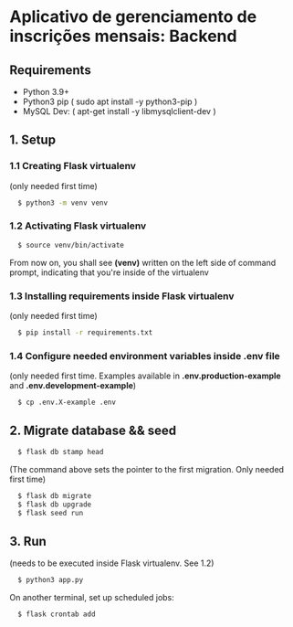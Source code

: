 # Aplicativo de gerenciamento de inscrições mensais: Backend

## Requirements

- Python 3.9+
- Python3 pip ( sudo apt install -y python3-pip )
- MySQL Dev: ( apt-get install -y libmysqlclient-dev )

## 1. Setup

### 1.1 Creating Flask virtualenv

(only needed first time)

```sh
  $ python3 -m venv venv
```

### 1.2 Activating Flask virtualenv

```sh
  $ source venv/bin/activate
```

From now on, you shall see **(venv)** written on the left side of command prompt, indicating that you're inside of the virtualenv

### 1.3 Installing requirements inside Flask virtualenv

(only needed first time)

```sh
  $ pip install -r requirements.txt
```

### 1.4 Configure needed environment variables inside .env file

(only needed first time. Examples available in **.env.production-example** and **.env.development-example**)

```sh
  $ cp .env.X-example .env
```

## 2. Migrate database && seed

```sh
  $ flask db stamp head
```

(The command above sets the pointer to the first migration. Only needed first time)

```sh
  $ flask db migrate
  $ flask db upgrade
  $ flask seed run
```

## 3. Run

(needs to be executed inside Flask virtualenv. See 1.2)

```sh
  $ python3 app.py
```

On another terminal, set up scheduled jobs:

```
  $ flask crontab add
```
